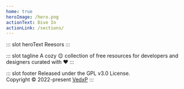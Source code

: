 ```yaml
---
home: true
heroImage: /hero.png
actionText: Dive In
actionLink: /sections/
---
```


::: slot heroText
Reesors
:::

::: slot tagline
A cozy 😌 collection of free resources for developers and designers curated with ♥️
:::

::: slot footer
Released under the GPL v3.0 License.<br>
Copyright © 2022-present [VedxP](https://github.com/VedxP)
:::
